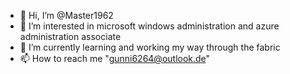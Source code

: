- 👋 Hi, I’m @Master1962
- 👀 I’m interested in microsoft windows administration and azure administration associate
- 🌱 I’m currently learning and working my way through the fabric
- 📫 How to reach me "gunni6264@outlook.de"

<!---
Master1962/Master1962 is a ✨ special ✨ repository because its `README.md` (this file) appears on your GitHub profile.
You can click the Preview link to take a look at your changes.
--->
